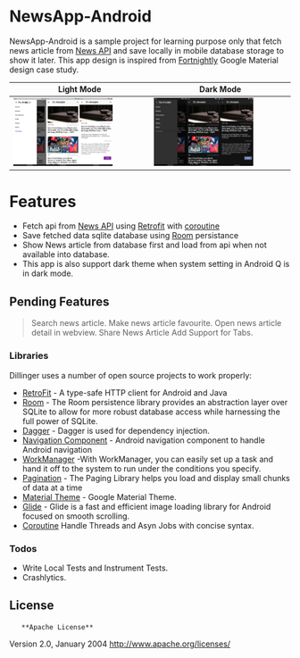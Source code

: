 # NewsApp-Android

NewsApp-Android is a sample project for learning purpose only that fetch news article from [News API](https://newsapi.org/) and save locally in mobile database storage to show it later. This app design is inspired from [Fortnightly](https://material.io/design/material-studies/fortnightly.html) Google Material design case study.


| Light Mode      | Dark Mode      |
|------------|-------------|
| <img alt="screenshot" src="/ScreenShots/light_one.png" width="25%" /><img alt="screenshot" src="/ScreenShots/light_two.png" width="25%" /><img alt="screenshot" src="/ScreenShots/light_three.png" width="25%" />| <img alt="screenshot" src="/ScreenShots/dark_one.png" width="25%" /><img alt="screenshot" src="/ScreenShots/dark_two.png" width="25%" /><img alt="screenshot" src="/ScreenShots/dark_three.png" width="25%" />   |

# Features

  - Fetch api from [News API](https://newsapi.org/) using [Retrofit](https://square.github.io/retrofit/) with [coroutine](https://kotlinlang.org/docs/reference/coroutines-overview.html)
  - Save fetched data sqlite database using [Room](https://developer.android.com/topic/libraries/architecture/room?gclid=CjwKCAjwo9rtBRAdEiwA_WXcFl0dpqQ4MlZAP9cW7a1tVxWgc2sy3eq5sn26_KpG8dAoRf9G3y1nmBoCmIQQAvD_BwE) persistance
  - Show News article from database first and load from api when not available into database.
  - This app is also support dark theme when system setting in Android Q is in dark mode.


## Pending Features

> Search news article.
> Make news article favourite.
> Open news article detail in webview. 
> Share News Article
> Add Support for Tabs.


### Libraries

Dillinger uses a number of open source projects to work properly:

* [RetroFit](https://square.github.io/retrofit/) - A type-safe HTTP client for Android and Java
* [Room](https://developer.android.com/topic/libraries/architecture/room?gclid=CjwKCAjwo9rtBRAdEiwA_WXcFl0dpqQ4MlZAP9cW7a1tVxWgc2sy3eq5sn26_KpG8dAoRf9G3y1nmBoCmIQQAvD_BwE) - The Room persistence library provides an abstraction layer over SQLite to allow for more robust database access while harnessing the full power of SQLite.
* [Dagger](https://developer.android.com/training/dependency-injection/dagger-android) - Dagger is used for dependency injection.
* [Navigation Component](https://developer.android.com/guide/navigation) - Android navigation component to handle Android navigation
* [WorkManager](https://developer.android.com/topic/libraries/architecture/workmanager/basics.html) -With WorkManager, you can easily set up a task and hand it off to the system to run under the conditions you specify.
* [Pagination](https://developer.android.com/topic/libraries/architecture/paging) - The Paging Library helps you load and display small chunks of data at a time
* [Material Theme](https://material.io/design/) - Google Material Theme.
* [Glide](https://bumptech.github.io/glide/) - Glide is a fast and efficient image loading library for Android focused on smooth scrolling.
* [Coroutine](https://kotlinlang.org/docs/reference/coroutines/coroutines-guide.html) Handle Threads and Asyn Jobs with concise syntax.

### Todos

 - Write Local Tests and Instrument Tests.
 - Crashlytics.

License
----

       **Apache License**
   Version 2.0, January 2004
  http://www.apache.org/licenses/

